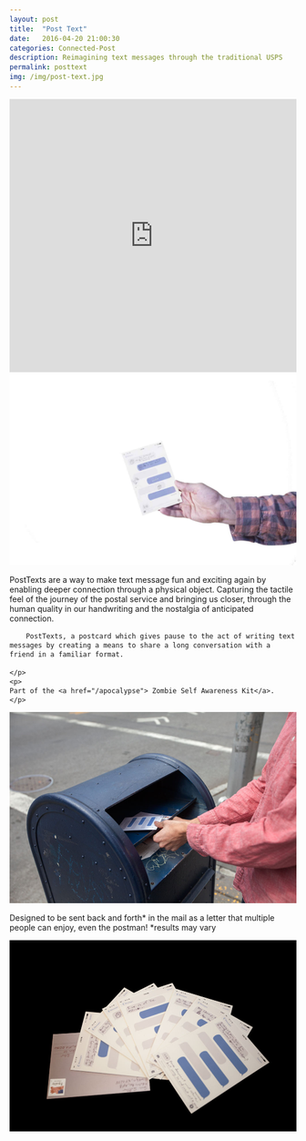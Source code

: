 ```yaml
---
layout: post
title:  "Post Text"
date:   2016-04-20 21:00:30
categories: Connected-Post  
description: Reimagining text messages through the traditional USPS
permalink: posttext
img: /img/post-text.jpg
---
```



<iframe class="p-break" width="100%" height="480" src="https://www.youtube.com/embed/ByNJDRRlVFU" frameborder="0" allowfullscreen></iframe>
<div class="col-sm-6">
	<img src="img/post-text.jpg" class="img-responsive icon center-block" alt="Responsive image">
</div>
<div class="col-sm-6">	
	<p class="text-sizing">
		PostTexts are a way to make text message fun and exciting again by enabling deeper connection through a physical object. Capturing the tactile feel of the journey of the postal service and bringing us closer, through the human quality in our handwriting and the nostalgia of anticipated connection.

		PostTexts, a postcard which gives pause to the act of writing text messages by creating a means to share a long conversation with a friend in a familiar format.

	</p>
	<p>
	Part of the	<a href="/apocalypse"> Zombie Self Awareness Kit</a>. 
	</p>
</div>
<div class="col-sm-12">
	<img src="img/mailbox-place.jpg" class="img-responsive center-block p-break" alt="Responsive image">
</div>
<div class="col-sm-12">
	<p class="caption">
		Designed to be sent back and forth* in the mail as a letter that multiple people can enjoy, even the postman! *results may vary
	</p>
</div>
<div class="col-sm-12 p-break">
	<img src="img/post-text-spread.jpg" class="img-responsive center-block p-break" alt="Responsive image">
</div>